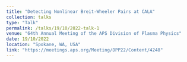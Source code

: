 ```yaml
---
title: "Detecting Nonlinear Breit-Wheeler Pairs at CALA"
collection: talks
type: "Talk"
permalink: /talks/19/10/2022-talk-1
venue: "64th Annual Meeting of the APS Division of Plasma Physics"
date: 19/10/2022
location: "Spokane, WA, USA"
link: "https://meetings.aps.org/Meeting/DPP22/Content/4248"
---
```


